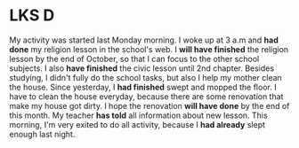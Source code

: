 # LKS D

My activity was started last Monday morning. I woke up at 3 a.m and **had done** my religion lesson in the school's web. 
I **will have finished** the religion lesson by the end of October, so that I can focus to the other school subjects.
I also **have finished** the civic lesson until 2nd chapter. Besides studying, I didn't fully do the school tasks, but also I help my mother clean the house. 
Since yesterday, I **had finished** swept and mopped the floor. I have to clean the house everyday, because there are some renovation that make my house got dirty. 
I hope the renovation **will have done** by the end of this month. My teacher **has told** all information about new lesson. This morning, I'm very exited
to do all activity, because I **had already** slept enough last night. 

